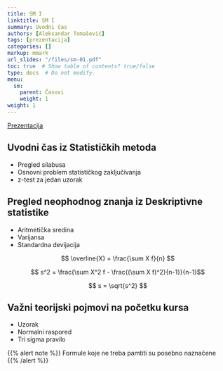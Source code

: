 ```yaml
---
title: SM I
linktitle: SM I
summary: Uvodni čas
authors: [Aleksandar Tomašević]
tags: [prezentacija]
categories: []
markup: mmark
url_slides: "/files/sm-01.pdf"
toc: true  # Show table of contents? true/false
type: docs  # Do not modify.
menu:
  sm:
    parent: Časovi
    weight: 1
weight: 1
---
```


[Prezentacija](/files/sm-01.pdf)

## Uvodni čas iz Statističkih metoda

- Pregled silabusa
- Osnovni problem statističkog zaključivanja
- z-test za jedan uzorak

## Pregled neophodnog znanja iz Deskriptivne statistike

- Aritmetička sredina
- Varijansa
- Standardna devijacija

$$ \overline{X} = \frac{\sum X f}{n} $$

$$ s^2 = \frac{\sum X^2 f - \frac{(\sum X f)^2}{n-1}}{n-1}$$

$$ s = \sqrt{s^2} $$


## Važni teorijski pojmovi na početku kursa

- Uzorak
- Normalni raspored
- Tri sigma pravilo

{{% alert note %}}
Formule koje ne treba pamtiti su posebno naznačene
{{% /alert %}}

